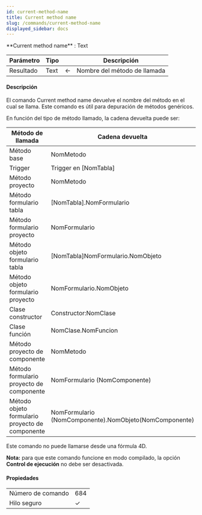 ```yaml
---
id: current-method-name
title: Current method name
slug: /commands/current-method-name
displayed_sidebar: docs
---
```


<!--REF #_command_.Current method name.Syntax-->**Current method name**  : Text<!-- END REF-->
<!--REF #_command_.Current method name.Params-->
| Parámetro | Tipo |  | Descripción |
| --- | --- | --- | --- |
| Resultado | Text | &#8592; | Nombre del método de llamada |

<!-- END REF-->

#### Descripción 

<!--REF #_command_.Current method name.Summary-->El comando Current method name devuelve el nombre del método en el cual se llama.<!-- END REF--> Este comando es útil para depuración de métodos genéricos.

En función del tipo de método llamado, la cadena devuelta puede ser:

| **Método de llamada**                           | **Cadena devuelta**                                    |
| ----------------------------------------------- | ------------------------------------------------------ |
| Método base                                     | NomMetodo                                              |
| Trigger                                         | Trigger en \[NomTabla\]                                |
| Método proyecto                                 | NomMetodo                                              |
| Método formulario tabla                         | \[NomTabla\].NomFormulario                             |
| Método formulario proyecto                      | NomFormulario                                          |
| Método objeto formulario tabla                  | \[NomTabla\]NomFormulario.NomObjeto                    |
| Método objeto formulario proyecto               | NomFormulario.NomObjeto                                |
| Clase constructor                               | Constructor:NomClase                                   |
| Clase función                                   | NomClase.NomFuncion                                    |
| Método proyecto de componente                   | NomMetodo                                              |
| Método formulario proyecto de componente        | NomFormulario (NomComponente)                          |
| Método objeto formulario proyecto de componente | NomFormulario (NomComponente).NomObjeto(NomComponente) |

Este comando no puede llamarse desde una fórmula 4D.

**Nota:** para que este comando funcione en modo compilado, la opción **Control de ejecución** no debe ser desactivada.


#### Propiedades

|  |  |
| --- | --- |
| Número de comando | 684 |
| Hilo seguro | &check; |


